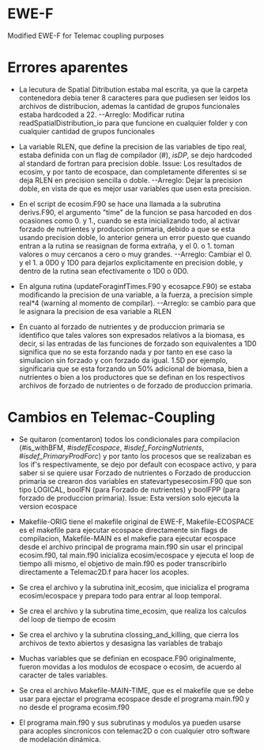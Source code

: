 # EWE-F
Modified EWE-F for Telemac coupling purposes

# Errores aparentes

- La lecutura de Spatial Ditribution estaba mal escrita, ya que la carpeta contenedora debia tener 8 caracteres para que pudiesen ser leidos los archivos de distribucion, ademas la cantidad
  de grupos funcionales estaba hardcoded a 22.
    --Arreglo: Modificar rutina readSpatialDistribution_io para que funcione en cualquier folder y con cualquier cantidad de grupos funcionales

- La variable RLEN, que define la precision de las variables de tipo real, estaba definida con un flag de compilador (#), _isDP_, se dejo hardcoded al standard de fortran para precision doble.
  Issue: Los resultados de ecosim, y por tanto de ecospace, dan completamente diferentes si se deja RLEN en precision sencilla o doble.
    --Arreglo: Dejar la precision doble, en vista de que es mejor usar variables que usen esta precision.

- En el script de ecosim.F90 se hace una llamada a la subrutina derivs.F90, el argumento "time" de la funcion se pasa harcoded en dos ocasiones como 0. y 1., cuando se esta inicializando todo,
  al activar forzado de nutrientes y produccion primaria, debido a que se esta usando precision doble, lo anterior genera un error puesto que cuando entran a la rutina se reasignan de forma extraña,
  y el 0. o 1. toman valores o muy cercanos a cero o muy grandes.
    --Arreglo: Cambiar el 0. y el 1. a 0D0 y 1D0 para dejarlos explicitamente en precision doble, y dentro de la rutina sean efectivamente o 1D0 o 0D0.

- En alguna rutina (updateForaginfTimes.F90 y ecosapce.F90) se estaba modificando la precision de una variable, a la fuerza, a precision simple real*4 (warning al momento de compilar).
    --Arreglo: se cambio para que le asignara la precision de esa variable a RLEN

- En cuanto al forzado de nutrientes y de produccion primaria se identifico que tales valores son expresados relativos a la biomasa, es decir, si las entradas de las funciones de forzado son equivalentes a 1D0
  significa que no se esta forzando nada y por tanto en ese caso la simulacion sin forzado y con forzado da igual. 1.5D por ejemplo, significaria que se esta forzando un 50% adicional de biomasa, bien a nutrientes
  o bien a los productores que se definan en los respectivos archivos de forzado de nutrientes o de forzado de produccion primaria.

# Cambios en Telemac-Coupling
- Se quitaron (comentaron) todos los condicionales para compilacion (#is_withBFM, #_isdefEcospace_, #_isdef_ForcingNutrients_, #_isdef_PrimaryProdForc_) y por tanto los procesos que se realizaban es los
  if's respectivamente, se dejo por default con ecospace activo, y para saber si se quiere usar Forzado de nutrientes o Forzado de produccion primaria se crearon dos variables en statevartypesecosim.F90
  que son tipo LOGICAL, boolFN (para Forzado de nutrientes) y boolFPP (para forzado de produccion primaria).
  Issue: Esta version solo ejecuta la version ecospace

- Makefile-ORIG tiene el makefile original de EWE-F, Makefile-ECOSPACE es el makefile para ejecutar ecospace directamente sin flags de compilacion, Makefile-MAIN es el makefie para ejecutar ecospace desde el archivo
  principal de programa main.f90 sin usar el principal ecosim.f90, tal main.f90 inicializa ecosim/ecospace y ejecuta el loop de tiempo alli mismo, el objetivo de main.f90 es poder transcribirlo directamente a
  Telemac2D.f para hacer los acoples.

- Se crea el archivo y la subrutina init_ecosim, que inicializa el programa ecosim/ecospace y prepara todo para entrar al loop temporal.

- Se crea el archivo y la subrutina time_ecosim, que realiza los calculos del loop de tiempo de ecosim

- Se crea el archivo y la subrutina clossing_and_killing, que cierra los archivos de texto abiertos y desasigna las variables de trabajo

- Muchas variables que se definian en ecospace.F90 originalmente, fueron movidas a los modulos de ecospace o ecosim, de acuerdo al caracter de tales variables.

- Se crea el archivo Makefile-MAIN-TIME, que es el makefile que se debe usar para ejectar el programa ecospace desde el programa main.f90 y no desde el programa ecosim.f90

- El programa main.f90 y sus subrutinas y modulos ya pueden usarse para acoples sincronicos con telemac2D o con cualquier otro software de modelación dinámica.
